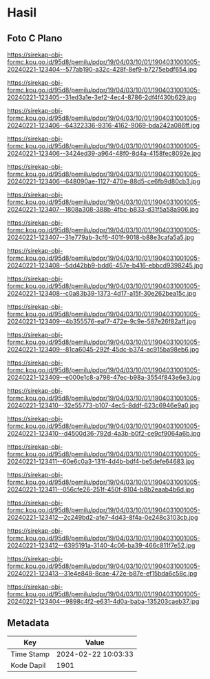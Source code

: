 # Hasil

## Foto C Plano

https://sirekap-obj-formc.kpu.go.id/95d8/pemilu/pdpr/19/04/03/10/01/1904031001005-20240221-123404--577ab190-a32c-428f-8ef9-b7275ebdf654.jpg

https://sirekap-obj-formc.kpu.go.id/95d8/pemilu/pdpr/19/04/03/10/01/1904031001005-20240221-123405--31ed3a1e-3ef2-4ec4-8786-2df4f430b629.jpg

https://sirekap-obj-formc.kpu.go.id/95d8/pemilu/pdpr/19/04/03/10/01/1904031001005-20240221-123406--64322336-9316-4162-9069-bda242a086ff.jpg

https://sirekap-obj-formc.kpu.go.id/95d8/pemilu/pdpr/19/04/03/10/01/1904031001005-20240221-123406--3424ed39-a964-48f0-8d4a-4158fec8092e.jpg

https://sirekap-obj-formc.kpu.go.id/95d8/pemilu/pdpr/19/04/03/10/01/1904031001005-20240221-123406--648090ae-1127-470e-88d5-ce6fb9d80cb3.jpg

https://sirekap-obj-formc.kpu.go.id/95d8/pemilu/pdpr/19/04/03/10/01/1904031001005-20240221-123407--1808a308-388b-4fbc-b833-d31f5a58a906.jpg

https://sirekap-obj-formc.kpu.go.id/95d8/pemilu/pdpr/19/04/03/10/01/1904031001005-20240221-123407--31e779ab-3cf6-401f-9018-b88e3cafa5a5.jpg

https://sirekap-obj-formc.kpu.go.id/95d8/pemilu/pdpr/19/04/03/10/01/1904031001005-20240221-123408--5dd42bb9-bdd6-457e-b416-ebbcd9398245.jpg

https://sirekap-obj-formc.kpu.go.id/95d8/pemilu/pdpr/19/04/03/10/01/1904031001005-20240221-123408--c0a83b39-1373-4d17-a15f-30e262bea15c.jpg

https://sirekap-obj-formc.kpu.go.id/95d8/pemilu/pdpr/19/04/03/10/01/1904031001005-20240221-123409--4b355576-eaf7-472e-9c9e-587e26f82aff.jpg

https://sirekap-obj-formc.kpu.go.id/95d8/pemilu/pdpr/19/04/03/10/01/1904031001005-20240221-123409--81ca6045-292f-45dc-b374-ac915ba98eb6.jpg

https://sirekap-obj-formc.kpu.go.id/95d8/pemilu/pdpr/19/04/03/10/01/1904031001005-20240221-123409--e000e1c8-a798-47ec-b98a-3554f843e6e3.jpg

https://sirekap-obj-formc.kpu.go.id/95d8/pemilu/pdpr/19/04/03/10/01/1904031001005-20240221-123410--32e55773-b107-4ec5-8ddf-623c6946e9a0.jpg

https://sirekap-obj-formc.kpu.go.id/95d8/pemilu/pdpr/19/04/03/10/01/1904031001005-20240221-123410--d4500d36-792d-4a3b-b0f2-ce9cf9064a6b.jpg

https://sirekap-obj-formc.kpu.go.id/95d8/pemilu/pdpr/19/04/03/10/01/1904031001005-20240221-123411--60e6c0a3-131f-4d4b-bdf4-be5defe64683.jpg

https://sirekap-obj-formc.kpu.go.id/95d8/pemilu/pdpr/19/04/03/10/01/1904031001005-20240221-123411--056cfe26-251f-450f-8104-b8b2eaab4b6d.jpg

https://sirekap-obj-formc.kpu.go.id/95d8/pemilu/pdpr/19/04/03/10/01/1904031001005-20240221-123412--2c249bd2-afe7-4d43-8f4a-0e248c3103cb.jpg

https://sirekap-obj-formc.kpu.go.id/95d8/pemilu/pdpr/19/04/03/10/01/1904031001005-20240221-123412--6395191a-3140-4c06-ba39-466c811f7e52.jpg

https://sirekap-obj-formc.kpu.go.id/95d8/pemilu/pdpr/19/04/03/10/01/1904031001005-20240221-123413--31e4e848-8cae-472e-b87e-ef15bda6c58c.jpg

https://sirekap-obj-formc.kpu.go.id/95d8/pemilu/pdpr/19/04/03/10/01/1904031001005-20240221-123404--9898c4f2-e631-4d0a-baba-135203caeb37.jpg


## Metadata

| Key        | Value               |
| ---------- | ------------------- |
| Time Stamp | 2024-02-22 10:03:33 |
| Kode Dapil | 1901                |



